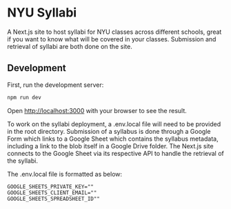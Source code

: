 # NYU Syllabi

A Next.js site to host syllabi for NYU classes across different schools, great if you want to know what will be covered in your classes. Submission and retrieval of syllabi are both done on the site. 

## Development

First, run the development server:

```bash
npm run dev
```

Open [http://localhost:3000](http://localhost:3000) with your browser to see the result.

To work on the syllabi deployment, a .env.local file will need to be provided in the root directory. Submission of a syllabus is done through a Google Form which links to a Google Sheet which contains the syllabus metadata, including a link to the blob itself in a Google Drive folder. The Next.js site connects to the Google Sheet via its respective API to handle the retrieval of the syllabi. 

The .env.local file is formatted as below:
```
GOOGLE_SHEETS_PRIVATE_KEY=""
GOOGLE_SHEETS_CLIENT_EMAIL=""
GOOGLE_SHEETS_SPREADSHEET_ID""
```
